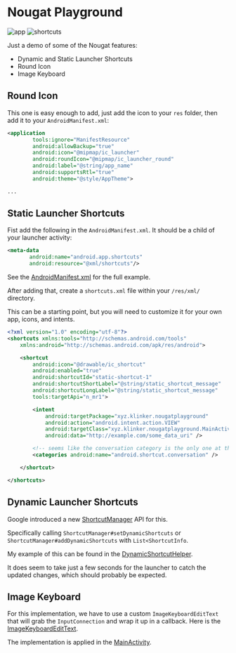 # Nougat Playground

![app](artwork/app.png) ![shortcuts](artwork/shortcuts.png)

Just a demo of some of the Nougat features:

- Dynamic and Static Launcher Shortcuts
- Round Icon
- Image Keyboard

## Round Icon

This one is easy enough to add, just add the icon to your `res` folder, then add it to your `AndroidManifest.xml`:

```xml
<application
        tools:ignore="ManifestResource"
        android:allowBackup="true"
        android:icon="@mipmap/ic_launcher"
        android:roundIcon="@mipmap/ic_launcher_round"
        android:label="@string/app_name"
        android:supportsRtl="true"
        android:theme="@style/AppTheme">

...
```

## Static Launcher Shortcuts

Fist add the following in the `AndroidManifest.xml`. It should be a child of your launcher activity:

```xml
<meta-data
       android:name="android.app.shortcuts"
       android:resource="@xml/shortcuts"/>
```

See the [AndroidManifest.xml](/app/src/main/AndroidManifest.xml) for the full example.

After adding that, create a `shortcuts.xml` file within your `/res/xml/` directory.

This can be a starting point, but you will need to customize it for your own app, icons, and intents.

```xml
<?xml version="1.0" encoding="utf-8"?>
<shortcuts xmlns:tools="http://schemas.android.com/tools"
    xmlns:android="http://schemas.android.com/apk/res/android">

    <shortcut
        android:icon="@drawable/ic_shortcut"
        android:enabled="true"
        android:shortcutId="static-shortcut-1"
        android:shortcutShortLabel="@string/static_shortcut_message"
        android:shortcutLongLabel="@string/static_shortcut_message"
        tools:targetApi="n_mr1">

        <intent
            android:targetPackage="xyz.klinker.nougatplayground"
            android:action="android.intent.action.VIEW"
            android:targetClass="xyz.klinker.nougatplayground.MainActivity"
            android:data="http://example.com/some_data_uri" />

        <!-- seems like the conversation category is the only one at this point? -->
        <categories android:name="android.shortcut.conversation" />

    </shortcut>

</shortcuts>
```

## Dynamic Launcher Shortcuts

Google introduced a new [ShortcutManager](https://developer.android.com/reference/android/content/pm/ShortcutManager.html) API for this.

Specifically calling `ShortcutManager#setDynamicShortcuts` or `ShortcutManager#addDynamicShortcuts` with `List<ShortcutInfo`.

My example of this can be found in the [DynamicShortcutHelper](/app/src/main/java/xyz/klinker/nougatplayground/DynamicShortcutHelper.java).

It does seem to take just a few seconds for the launcher to catch the updated changes, which should probably be expected.

## Image Keyboard

For this implementation, we have to use a custom `ImageKeyboardEditText` that will grab the `InputConnection` and wrap it up in a callback. Here is the [ImageKeyboardEditText](/app/src/main/java/xyz/klinker/nougatplayground/ImageKeyboardEditText.java).

The implementation is applied in the [MainActivity](/app/src/main/java/xyz/klinker/nougatplayground/MainActivity.java).
